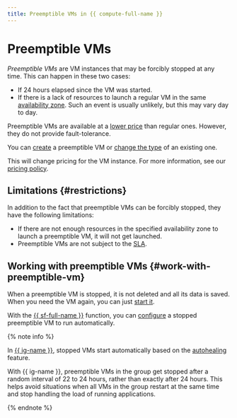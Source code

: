 ```yaml
---
title: Preemptible VMs in {{ compute-full-name }}
---
```


# Preemptible VMs

*Preemptible VMs* are VM instances that may be forcibly stopped at any time. This can happen in these two cases:
* If 24 hours elapsed since the VM was started.
* If there is a lack of resources to launch a regular VM in the same [availability zone](../../overview/concepts/geo-scope.md). Such an event is usually unlikely, but this may vary day to day.

Preemptible VMs are available at a [lower price](../pricing.md#prices-instance-resources) than regular ones. However, they do not provide fault-tolerance.

You can [create](../operations/vm-create/create-preemptible-vm.md#create-preemptible) a preemptible VM or [change the type](../operations/vm-create/create-preemptible-vm.md#preemptible-to-regular) of an existing one.

This will change pricing for the VM instance. For more information, see our [pricing policy](../pricing.md).


## Limitations {#restrictions}

In addition to the fact that preemptible VMs can be forcibly stopped, they have the following limitations:

* If there are not enough resources in the specified availability zone to launch a preemptible VM, it will not get launched.
* Preemptible VMs are not subject to the [SLA](../../overview/sla.md).

## Working with preemptible VMs {#work-with-preemptible-vm}

When a preemptible VM is stopped, it is not deleted and all its data is saved. When you need the VM again, you can just [start it](../operations/vm-control/vm-stop-and-start#start).

With the [{{ sf-full-name }}](../../functions/) function, you can [configure](../tutorials/nodejs-cron-restart-vm.md) a stopped preemptible VM to run automatically.

{% note info %}

In [{{ ig-name }}](instance-groups/index.md), stopped VMs start automatically based on the [autohealing](instance-groups/autohealing.md) feature.

With {{ ig-name }}, preemptible VMs in the group get stopped after a random interval of 22 to 24 hours, rather than exactly after 24 hours. This helps avoid situations when all VMs in the group restart at the same time and stop handling the load of running applications.

{% endnote %}
